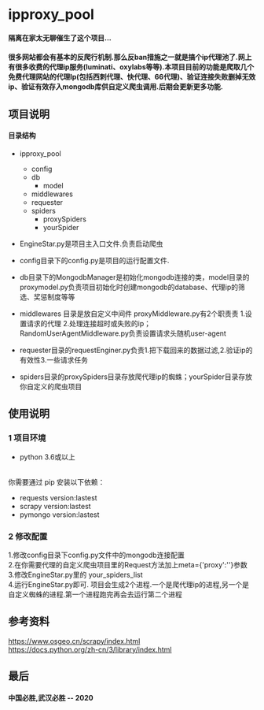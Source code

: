 # ipproxy_pool
#### 隔离在家太无聊催生了这个项目...
#### 很多网站都会有基本的反爬行机制.那么反ban措施之一就是搞个ip代理池了.网上有很多收费的代理ip服务(luminati、oxylabs等等).本项目目前的功能是爬取几个免费代理网站的代理Ip(包括西刺代理、快代理、66代理)、验证连接失败删掉无效ip、验证有效存入mongodb库供自定义爬虫调用.后期会更新更多功能.



## 项目说明
#### 目录结构
* ipproxy_pool
	+ config
	+ db
    	- model
	+ middlewares
	+ requester
	+ spiders
		- proxySpiders
		- yourSpider


* EngineStar.py是项目主入口文件.负责启动爬虫
* config目录下的config.py是项目的运行配置文件.
* db目录下的MongodbManager是初始化mongodb连接的类，model目录的proxymodel.py负责项目初始化时创建mongodb的database、代理ip的筛选、奖惩制度等等
* middlewares 目录是放自定义中间件 proxyMiddleware.py有2个职责责 1.设置请求的代理 2.处理连接超时或失败的ip；RandomUserAgentMiddleware.py负责设置请求头随机user-agent
* requester目录的requestEnginer.py负责1.把下载回来的数据过滤,2.验证ip的有效性3.一些请求任务
* spiders目录的proxySpiders目录存放爬代理ip的蜘蛛；yourSpider目录存放你自定义的爬虫项目


## 使用说明

### 1 项目环境
* python 3.6或以上
<br/>
你需要通过 pip 安装以下依赖：

* requests version:lastest
* scrapy version:lastest
* pymongo version:lastest

### 2 修改配置
1.修改config目录下config.py文件中的mongodb连接配置 <br/>
2.在你需要代理的自定义爬虫项目里的Request方法加上meta={'proxy':''}参数<br/>
3.修改EngineStar.py里的 your_spiders_list<br/>
4.运行EngineStar.py即可. 项目会生成2个进程.一个是爬代理ip的进程,另一个是自定义蜘蛛的进程.第一个进程跑完再会去运行第二个进程<br/>

## 参考资料
https://www.osgeo.cn/scrapy/index.html<br/>
https://docs.python.org/zh-cn/3/library/index.html


## 最后

#### 中国必胜,武汉必胜 -- 2020
